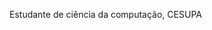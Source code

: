 Estudante de ciência da computação, CESUPA
<!---
arthuurqueirozz/arthuurqueirozz is a ✨ special ✨ repository because its `README.md` (this file) appears on your GitHub profile.
You can click the Preview link to take a look at your changes.
--->
